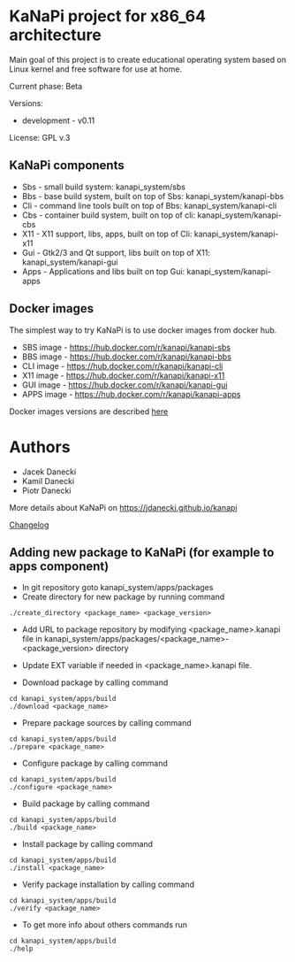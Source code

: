 # KaNaPi project for x86_64 architecture

Main goal of this project is to create educational operating system based on Linux kernel
and free software for use at home.

Current phase: Beta

Versions: 

* development - v0.11

License: GPL v.3

## KaNaPi components

* Sbs - small build system: kanapi\_system/sbs
* Bbs - base build system, built on top of Sbs: kanapi\_system/kanapi-bbs
* Cli - command line tools built on top of Bbs: kanapi\_system/kanapi-cli
* Cbs - container build system, built on top of cli: kanapi\_system/kanapi-cbs
* X11 - X11 support, libs, apps, built on top of Cli: kanapi\_system/kanapi-x11
* Gui - Gtk2/3 and Qt support, libs built on top of X11: kanapi\_system/kanapi-gui
* Apps - Applications and libs built on top Gui: kanapi\_system/kanapi-apps

## Docker images

The simplest way to try KaNaPi is to use docker images from docker hub.

* SBS image  - https://hub.docker.com/r/kanapi/kanapi-sbs
* BBS image  - https://hub.docker.com/r/kanapi/kanapi-bbs
* CLI image  - https://hub.docker.com/r/kanapi/kanapi-cli
* X11 image  - https://hub.docker.com/r/kanapi/kanapi-x11
* GUI image  - https://hub.docker.com/r/kanapi/kanapi-gui
* APPS image - https://hub.docker.com/r/kanapi/kanapi-apps

Docker images versions are described [here](docker-images.md)

# Authors 

- Jacek Danecki
- Kamil Danecki
- Piotr Danecki

More details about KaNaPi on https://jdanecki.github.io/kanapi

[Changelog](doc/changelog)

## Adding new package to KaNaPi (for example to apps component)

* In git repository goto kanapi\_system/apps/packages
* Create directory for new package by running command

```
./create_directory <package_name> <package_version>
```

* Add URL to package repository by modifying <package_name>.kanapi file in
kanapi\_system/apps/packages/<package\_name>-<package\_version> directory

* Update EXT variable if needed in <package_name>.kanapi file. 

* Download package by calling command
```
cd kanapi_system/apps/build
./download <package_name>
```

* Prepare package sources by calling command

```
cd kanapi_system/apps/build
./prepare <package_name>
```

* Configure package  by calling command

```
cd kanapi_system/apps/build
./configure <package_name>
```

* Build package  by calling command

```
cd kanapi_system/apps/build
./build <package_name>
```

* Install package  by calling command

```
cd kanapi_system/apps/build
./install <package_name>
```

* Verify package installation by calling command

```
cd kanapi_system/apps/build
./verify <package_name>
```

* To get more info about others commands run

```
cd kanapi_system/apps/build
./help
```


